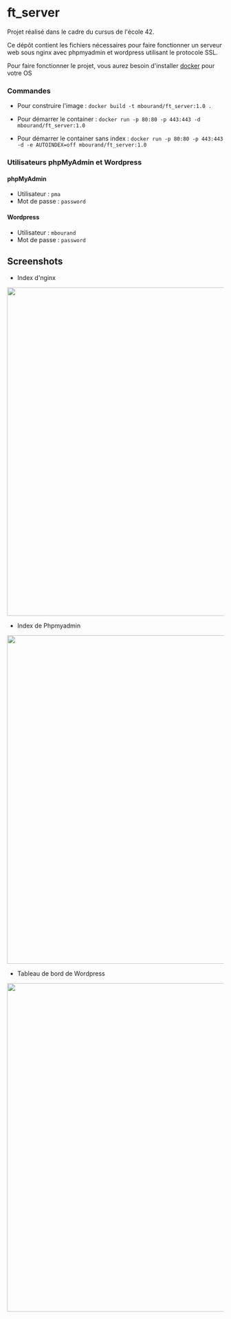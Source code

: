 # ft_server
Projet réalisé dans le cadre du cursus de l'école 42.

Ce dépôt contient les fichiers nécessaires pour faire fonctionner un serveur web sous nginx avec phpmyadmin et wordpress
utilisant le protocole SSL.

Pour faire fonctionner le projet, vous aurez besoin d'installer [docker](https://www.docker.com/get-started) pour votre OS

### Commandes

- Pour construire l'image :
```docker build -t mbourand/ft_server:1.0 .```

- Pour démarrer le container :
```docker run -p 80:80 -p 443:443 -d mbourand/ft_server:1.0```

- Pour démarrer le container sans index :
```docker run -p 80:80 -p 443:443 -d -e AUTOINDEX=off mbourand/ft_server:1.0```

### Utilisateurs phpMyAdmin et Wordpress

#### phpMyAdmin 
- Utilisateur : ``pma``
- Mot de passe : ``password``

#### Wordpress
- Utilisateur : ``mbourand``
- Mot de passe : ``password``

## Screenshots

- Index d'nginx

<img src="https://i.imgur.com/wF1i1CE.png" width="764">

- Index de Phpmyadmin

<img src="https://i.imgur.com/2zX7fXl.png" width="764">

- Tableau de bord de Wordpress

<img src="https://i.imgur.com/PObFYUR.png" width="764">
